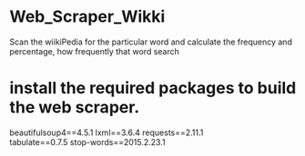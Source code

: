 # Web_Scraper_Wikki
Scan the wiikiPedia for the particular word and calculate the frequency and percentage, how frequently that word search
# install the required packages to build the web scraper.
beautifulsoup4==4.5.1 
lxml==3.6.4 
requests==2.11.1  
tabulate==0.7.5 
stop-words==2015.2.23.1
